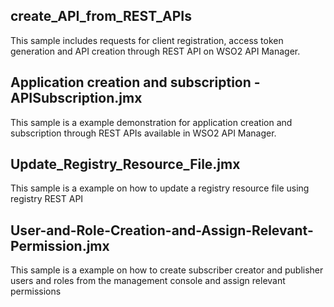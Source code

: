 ## create_API_from_REST_APIs
This sample includes requests for client registration, access token generation and API creation through REST API on WSO2 API Manager. 

## Application creation and subscription - APISubscription.jmx
This sample is a example demonstration for application creation and subscription through REST APIs available in WSO2 API Manager.

## Update_Registry_Resource_File.jmx
This sample is a example on how to update a registry resource file using registry REST API

## User-and-Role-Creation-and-Assign-Relevant-Permission.jmx
This sample is a example on how to create subscriber creator and publisher users and roles from the management console and assign relevant permissions 
